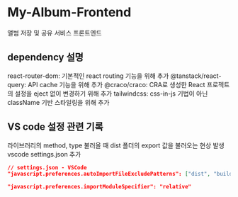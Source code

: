 # My-Album-Frontend

앨범 저장 및 공유 서비스 프론트엔드

## dependency 설명

react-router-dom: 기본적인 react routing 기능을 위해 추가
@tanstack/react-query: API cache 기능을 위해 추가
@craco/craco: CRA로 생성한 React 프로젝트의 설정을 eject 없이 변경하기 위해 추가
tailwindcss: css-in-js 기법이 아닌 className 기반 스타일링을 위해 추가

## VS code 설정 관련 기록

라이브러리의 method, type 불러올 때 dist 폴더의 export 값을 불러오는 현상 발생
vscode settings.json 추가

```JSON
// settings.json - VSCode
"javascript.preferences.autoImportFileExcludePatterns": ["dist", "build"],

"javascript.preferences.importModuleSpecifier": "relative"
```
